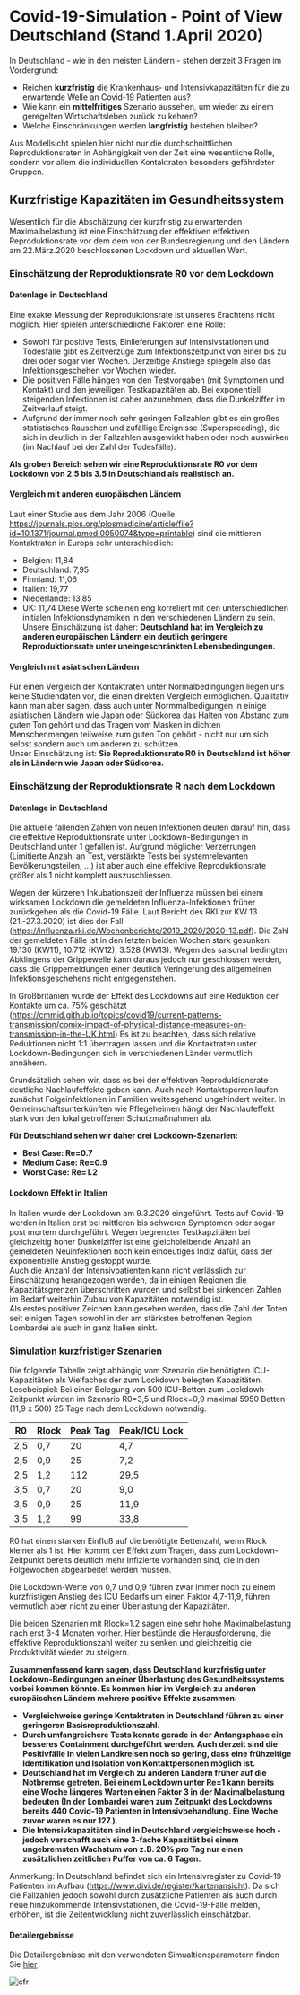 # Covid-19-Simulation - Point of View Deutschland (Stand 1.April 2020)

In Deutschland - wie in den meisten Ländern - stehen derzeit 3 Fragen im Vordergrund: 
* Reichen <b>kurzfristig</b>  die Krankenhaus- und Intensivkapazitäten für die zu erwartende Welle an Covid-19 Patienten aus?
* Wie kann ein <b>mittelfritiges</b> Szenario aussehen, um wieder zu einem geregelten Wirtschaftsleben zurück zu kehren?
* Welche Einschränkungen werden <b>langfristig</b> bestehen bleiben?

Aus Modellsicht spielen hier nicht nur die durchschnittlichen Reproduktionsraten in Abhängigkeit von der Zeit eine 
wesentliche Rolle,  sondern vor allem die individuellen Kontaktraten besonders gefährdeter Gruppen. 

## Kurzfristige Kapazitäten im Gesundheitssystem 
Wesentlich für die Abschätzung der kurzfristig zu erwartenden Maximalbelastung ist eine Einschätzung der effektiven
effektiven Reproduktionsrate vor dem dem von der Bundesregierung und den Ländern am 22.März.2020 beschlossenen Lockdown und 
aktuellen Wert. <br>

### Einschätzung der Reproduktionsrate R0 vor dem Lockdown

#### Datenlage in Deutschland
Eine exakte Messung der Reproduktionsrate ist unseres Erachtens nicht möglich. Hier spielen unterschiedliche Faktoren 
eine Rolle: 
* Sowohl für positive Tests, Einlieferungen auf Intensivstationen und Todesfälle gibt es Zeitverzüge zum 
Infektionszeitpunkt von einer bis zu drei oder sogar vier Wochen. Derzeitige Anstiege spiegeln also das 
Infektionsgeschehen vor Wochen wieder. 
* Die positiven Fälle hängen von den Testvorgaben (mit Symptomen und Kontakt) und den jeweiligen
    Testkapazitäten ab. Bei exponentiell steigenden Infektionen ist daher anzunehmen, dass die Dunkelziffer im Zeitverlauf steigt. 
* Aufgrund der immer noch sehr geringen Fallzahlen gibt es ein großes statistisches Rauschen und zufällige Ereignisse (Superspreading),
die sich in deutlich in der Fallzahlen ausgewirkt haben oder noch auswirken (im Nachlauf bei der Zahl der Todesfälle). 

<b>Als groben Bereich sehen wir eine Reproduktionsrate R0 vor dem Lockdown von 2.5 bis 3.5 in Deutschland als realistisch an. </b>

#### Vergleich mit anderen europäischen Ländern
Laut einer Studie aus dem Jahr 2006 (Quelle: https://journals.plos.org/plosmedicine/article/file?id=10.1371/journal.pmed.0050074&type=printable) 
sind die mittleren Kontaktraten in Europa sehr unterschiedlich: 
* Belgien:  11,84
* Deutschland:  7,95
* Finnland: 11,06
* Italien: 19,77
* Niederlande: 13,85
* UK: 11,74
Diese Werte scheinen eng korreliert mit den unterschiedlichen initialen Infektionsdynamiken in den verschiedenen Ländern
zu sein.<br>
Unsere Einschätzung ist daher: <b> Deutschland hat im Vergleich zu anderen europäischen Ländern ein deutlich geringere 
Reproduktionsrate unter uneingeschränkten Lebensbedingungen. </b>

#### Vergleich mit asiatischen Ländern
Für einen Vergleich der Kontaktraten unter Normalbedingungen liegen uns keine Studiendaten vor, die einen direkten Vergleich
ermöglichen. Qualitativ kann man aber sagen, dass auch unter Normmalbedigungen in einige asiatischen Ländern wie Japan oder
Südkorea das Halten von Abstand zum guten Ton gehört und das Tragen vom Masken in dichten Menschenmengen teilweise zum 
guten Ton gehört - nicht nur um sich selbst sondern auch um anderen zu schützen. <br>
Unser Einschätzung ist: <b>Sie Reproduktionsrate R0 in Deutschland ist höher als in Ländern wie Japan oder
Südkorea.</b>

### Einschätzung der Reproduktionsrate R nach dem Lockdown

#### Datenlage in Deutschland

Die aktuelle fallenden Zahlen von neuen Infektionen deuten darauf hin, dass die effektive Reproduktionsrate 
unter Lockdown-Bedingungen in Deutschland unter 1 gefallen ist. Aufgrund möglicher Verzerrungen (Limitierte Anzahl 
an Test, verstärkte Tests bei systemrelevanten Bevölkerungsteilen, ...) ist aber auch eine effektive Reproduktionsrate 
größer als 1 nicht komplett auszuschliessen. 

Wegen der kürzeren Inkubationszeit der Influenza müssen bei einem wirksamen Lockdown die gemeldeten Influenza-Infektionen früher zurückgehen als die Covid-19 Fälle. Laut Bericht des RKI zur KW 13 (21.-27.3.2020) ist dies der Fall (https://influenza.rki.de/Wochenberichte/2019_2020/2020-13.pdf). Die Zahl der gemeldeten Fälle ist in den letzten beiden Wochen stark gesunken: 19.130 (KW11), 10.712 (KW12), 3.528 (KW13). Wegen des saisonal bedingten Abklingens der Grippewelle kann daraus jedoch nur geschlossen werden, dass die Grippemeldungen einer deutlich Veringerung des allgemeinen Infektionsgeschehens nicht entgegenstehen. 

In Großbritanien wurde der Effekt des Lockdowns auf eine Reduktion der Kontakte um ca. 75% geschätzt 
(https://cmmid.github.io/topics/covid19/current-patterns-transmission/comix-impact-of-physical-distance-measures-on-transmission-in-the-UK.html)
Es ist zu beachten, dass sich relative Reduktionen nicht 1:1 übertragen lassen und die Kontaktraten unter 
Lockdown-Bedingungen sich in verschiedenen Länder vermutlich annähern. 

Grundsätzlich sehen wir, dass es bei der effektiven Reproduktionsrate deutliche Nachlaufeffekte geben kann. Auch nach 
Kontaktsperren laufen zunächst Folgeinfektionen in Familien weitesgehend ungehindert weiter. In Gemeinschaftsunterkünften
wie Pflegeheimen hängt der Nachlaufeffekt stark von den lokal getroffenen Schutzmaßnahmen ab. 

<b>Für Deutschland sehen wir daher drei Lockdown-Szenarien: 
* Best Case: Re=0.7
* Medium Case: Re=0.9
* Worst Case: Re=1.2
</b>

#### Lockdown Effekt in Italien
In Italien wurde der Lockdown am 9.3.2020 eingeführt. Tests auf Covid-19 werden in Italien erst bei mittleren bis schweren Symptomen oder sogar post mortem durchgeführt. Wegen begrenzter Testkapzitäten bei gleichzeitig hoher Dunkelziffer ist eine gleichbleibende Anzahl an gemeldeten Neuinfektionen noch kein eindeutiges Indiz dafür, dass der exponentielle Anstieg gestoppt wurde. <br> 
Auch die Anzahl der Intensivpatienten kann nicht verlässlich zur Einschätzung herangezogen werden, da in einigen Regionen die Kapazitätsgrenzen überschritten wurden und selbst bei sinkenden Zahlen im Bedarf weiterhin Zubau von Kapazitäten notwendig ist.<br>
Als erstes positiver Zeichen kann gesehen werden, dass die Zahl der Toten seit einigen Tagen sowohl in der am stärksten betroffenen Region Lombardei als auch in ganz Italien sinkt.

### Simulation kurzfristiger Szenarien
Die folgende Tabelle zeigt abhängig vom Szenario die benötigten ICU-Kapazitäten als Vielfaches der zum Lockdown belegten Kapazitäten. Lesebeispiel: Bei einer Belegung von 500 ICU-Betten zum Lockdowh-Zeitpunkt würden im Szenario R0=3,5 und Rlock=0,9 maximal 5950 Betten (11,9 x 500) 25 Tage nach dem Lockdown notwendig. 

| R0  | Rlock | Peak Tag | Peak/ICU Lock |
|-----|-------|----------|---------------|
| 2,5 | 0,7   | 20       | 4,7           |
| 2,5 | 0,9   | 25       | 7,2           |
| 2,5 | 1,2   | 112      | 29,5          |
| 3,5 | 0,7   | 20       | 9,0           |
| 3,5 | 0,9   | 25       | 11,9          |
| 3,5 | 1,2   | 99       | 33,8          |

R0 hat einen starken Einfluß auf die benötigte Bettenzahl, wenn Rlock kleiner als 1 ist. Hier kommt der Effekt zum Tragen, dass zum Lockdown-Zeitpunkt bereits deutlich mehr Infizierte vorhanden sind, die in den Folgewochen abgearbeitet werden müssen. 

Die Lockdown-Werte von 0,7 und 0,9 führen zwar immer noch zu einem kurzfristigen Anstieg des ICU Bedarfs um einen Faktor 4,7-11,9, führen vermutlich aber nicht zu einer Überlastung der Kapazitäten. 

Die beiden Szenarien mit Rlock=1.2 sagen eine sehr hohe Maximalbelastung nach erst 3-4 Monaten vorher. Hier bestünde die Herausforderung, die effektive Reproduktionszahl weiter zu senken und gleichzeitig die Produktivität wieder zu steigern. 

<b>Zusammenfassend kann sagen, dass Deutschland kurzfristig unter Lockdown-Bedingungen an einer Überlastung des Gesundheitssystems vorbei kommen könnte. Es kommen hier im Vergleich zu anderen europäischen Ländern mehrere positive Effekte zusammen: 
* Vergleichweise geringe Kontaktraten in Deutschland führen zu einer geringeren Basisreproduktionszahl. 
* Durch umfangreichere Tests konnte gerade in der Anfangsphase ein besseres Containment durchgeführt werden. Auch derzeit sind die Positivfälle in vielen Landkreisen noch so gering, dass eine frühzeitige Identifikation und Isolation von Kontaktpersonen möglich ist. 
* Deutschland hat im Vergleich zu anderen Ländern früher auf die Notbremse getreten. Bei einem Lockdown unter Re=1 kann bereits eine Woche längeres Warten einen Faktor 3 in der Maximalbelastung bedeuten (In der Lombardei waren zum Zeitpunkt des Lockdowns bereits 440 Covid-19 Patienten in Intensivbehandlung. Eine Woche zuvor waren es nur 127.).
* Die Intensivkapazitäten sind in Deutschland vergleichsweise hoch - jedoch verschafft auch eine 3-fache Kapazität bei einem ungebremsten Wachstum von z.B. 20% pro Tag nur einen zusätzlichen zeitlichen Puffer von ca. 6 Tagen.
</b>

Anmerkung: In Deutschland befindet sich ein Intensivregister zu Covid-19 Patienten im Aufbau (https://www.divi.de/register/kartenansicht). Da sich die Fallzahlen jedoch sowohl durch zusätzliche Patienten als auch durch neue hinzukommende Intensivstationen, die Covid-19-Fälle melden, erhöhen, ist die Zeitentwicklung nicht zuverlässlich einschätzbar. 

#### Detailergebnisse
Die Detailergebnisse mit den verwendeten Simualtionsparametern finden Sie [hier](../blob/master/szenarien/kurffrist)

![cfr](https://github.com/PeterBorrmann1965/Covid-19-simulation/blob/master/kurzfrist_cfr.svg)


